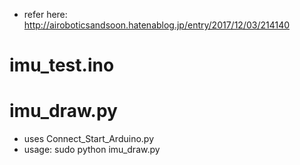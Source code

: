 - refer here: http://airoboticsandsoon.hatenablog.jp/entry/2017/12/03/214140

# imu_test.ino

# imu_draw.py
- uses Connect_Start_Arduino.py
- usage: sudo python imu_draw.py
